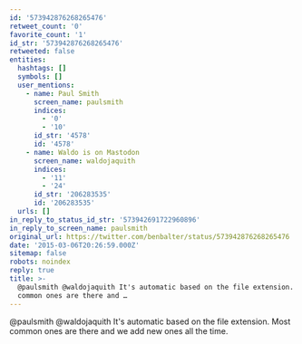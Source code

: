 ```yaml
---
id: '573942876268265476'
retweet_count: '0'
favorite_count: '1'
id_str: '573942876268265476'
retweeted: false
entities:
  hashtags: []
  symbols: []
  user_mentions:
    - name: Paul Smith
      screen_name: paulsmith
      indices:
        - '0'
        - '10'
      id_str: '4578'
      id: '4578'
    - name: Waldo is on Mastodon
      screen_name: waldojaquith
      indices:
        - '11'
        - '24'
      id_str: '206283535'
      id: '206283535'
  urls: []
in_reply_to_status_id_str: '573942691722960896'
in_reply_to_screen_name: paulsmith
original_url: https://twitter.com/benbalter/status/573942876268265476
date: '2015-03-06T20:26:59.000Z'
sitemap: false
robots: noindex
reply: true
title: >-
  @paulsmith @waldojaquith It's automatic based on the file extension. Most
  common ones are there and …
---
```


@paulsmith @waldojaquith It's automatic based on the file extension. Most common ones are there and we add new ones all the time.